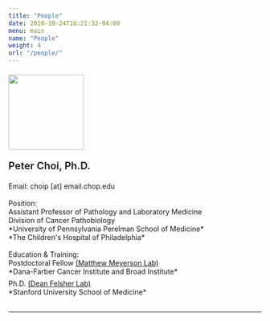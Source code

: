 ```yaml
---
title: "People"
date: 2018-10-24T16:21:32-04:00
menu: main
name: "People"
weight: 4
url: "/people/"
---
```

<!--- Peter Choi --->
<div class="flex_container">
  <div class="people_picture" style="margin-top:20px;position:relative">
    <img class="people_img" src="/img/PeterChoi_Photo.jpg" style="width:150px">
  </div>

  <div class="people_text main_text">
    <p style=font-weight:600;font-size:20px>Peter Choi, Ph.D.</p>
    <span style=font-weight:400>Email:</span> choip [at] email.chop.edu<br>
    <br>
    <span style="text-decoration:none;font-weight:400">Position:</span><br>
    Assistant Professor of Pathology and Laboratory Medicine<br>
    Division of Cancer Pathobiology<br>
    *University of Pennsylvania Perelman School of Medicine*<br>
    *The Children's Hospital of Philadelphia*<br>
    <br>
    <span style="text-decoration:none;font-weight:400">Education & Training:</span><br>
    Postdoctoral Fellow <a class="link_out" href=https://meyersonlab.dana-farber.org/ target="blank">(Matthew Meyerson Lab)</a><br>
    *Dana-Farber Cancer Institute and Broad Institute*<br>
    <div style="line-height:50%;">
        <br>
    </div>
    Ph.D. <a class="link_out" href=http://med.stanford.edu/felsherlab.html target="blank">(Dean Felsher Lab)</a><br>
    *Stanford University School of Medicine*<br>
  </div>
  
</div>
<br>

---
<!--
<!--- Mike Ruggiero --->
<!--<div class="people_container">
  <div class="people_picture" style="margin-top:20px;position:relative">
    <img src="/img/" style="width:150px">
  </div>
  
  <div class="people_text main_text">
    <p style=font-weight:600;font-size:20px>Michael Ruggiero, </p>
    <span style=font-weight:400>Email:</span> ruggierom [at] email.chop.edu<br>
    <br>
    <span style="text-decoration:none;font-weight:400">Position:</span><br>
    Lab Manager (joint with Thomas-Tikhonenko Lab)<br>
    <br>
    <span style="text-decoration:none;font-weight:400">Education & Training:</span><br>
    ____ <br>
    *_____*<br>
    <br>
  </div>
</div>

---
<!--- Template for others --->
<!---
<div class="people_container">
  <div class="people_picture" style="margin-top:20px;position:relative">
    <img src="/img/PICTURE" style="width:150px">
  </div>
  
  <div class="people_text main_text">
    <p style=font-weight:600;font-size:20px>Name, Degree </p>
    <span style=font-weight:400>Email:</span> Email [at] email.chop.edu<br>
    <br>
    <span style="text-decoration:none;font-weight:400">Position:</span><br>
    Position<br>
    <br>
    <span style="text-decoration:none;font-weight:400">Education & Training:</span><br>
    ____<br>
    *_____*<br>
  </div>
</div>
---
--->
